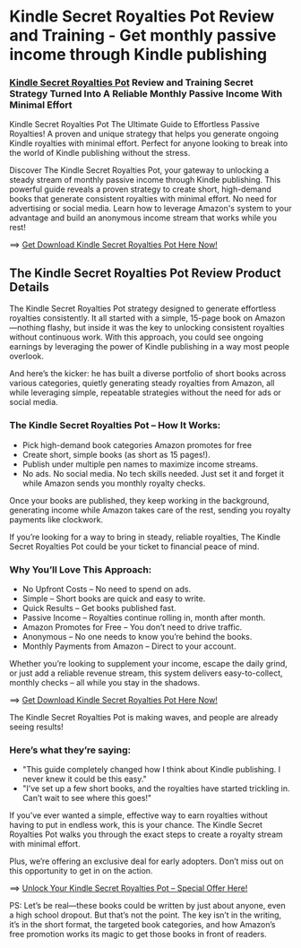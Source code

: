 # Kindle Secret Royalties Pot Review and Training - Get monthly passive income through Kindle publishing

### [Kindle Secret Royalties Pot](https://jvupsell.com/2025/02/kindle-secret-royalties-pot-review/) Review and Training Secret Strategy Turned Into A Reliable Monthly Passive Income With Minimal Effort

Kindle Secret Royalties Pot The Ultimate Guide to Effortless Passive Royalties! A proven and unique strategy that helps you generate ongoing Kindle royalties with minimal effort. Perfect for anyone looking to break into the world of Kindle publishing without the stress.

Discover The Kindle Secret Royalties Pot, your gateway to unlocking a steady stream of monthly passive income through Kindle publishing. 
This powerful guide reveals a proven strategy to create short, high-demand books that generate consistent royalties with minimal effort. No need for advertising or social media. 
Learn how to leverage Amazon's system to your advantage and build an anonymous income stream that works while you rest!

==> [Get Download Kindle Secret Royalties Pot Here Now!](https://warriorplus.com/o2/a/bx5c728/0)

## The Kindle Secret Royalties Pot Review Product Details

The Kindle Secret Royalties Pot strategy designed to generate effortless royalties consistently. It all started with a simple, 15-page book on Amazon—nothing flashy, but inside it was the key to unlocking consistent royalties without continuous work. With this approach, you could see ongoing earnings by leveraging the power of Kindle publishing in a way most people overlook.

And here’s the kicker: he has built a diverse portfolio of short books across various categories, quietly generating steady royalties from Amazon, all while leveraging simple, repeatable strategies without the need for ads or social media.

### The Kindle Secret Royalties Pot – How It Works:

- Pick high-demand book categories Amazon promotes for free
- Create short, simple books (as short as 15 pages!).
- Publish under multiple pen names to maximize income streams.
- No ads. No social media. No tech skills needed. Just set it and forget it while Amazon sends you monthly royalty checks.

Once your books are published, they keep working in the background, generating income while Amazon takes care of the rest, sending you royalty payments like clockwork.

If you’re looking for a way to bring in steady, reliable royalties, The Kindle Secret Royalties Pot could be your ticket to financial peace of mind.

### Why You’ll Love This Approach:

- No Upfront Costs – No need to spend on ads.
- Simple – Short books are quick and easy to write.
- Quick Results – Get books published fast.
- Passive Income – Royalties continue rolling in, month after month.
- Amazon Promotes for Free – You don’t need to drive traffic.
- Anonymous – No one needs to know you’re behind the books.
- Monthly Payments from Amazon – Direct to your account.

Whether you’re looking to supplement your income, escape the daily grind, or just add a reliable revenue stream, this system delivers easy-to-collect, monthly checks – all while you stay in the shadows.

==> [Get Download Kindle Secret Royalties Pot Here Now!](https://warriorplus.com/o2/a/bx5c728/0)

The Kindle Secret Royalties Pot is making waves, and people are already seeing results!

### Here’s what they’re saying: 
- "This guide completely changed how I think about Kindle publishing. I never knew it could be this easy."
- "I’ve set up a few short books, and the royalties have started trickling in. Can’t wait to see where this goes!"

If you’ve ever wanted a simple, effective way to earn royalties without having to put in endless work, this is your chance. The Kindle Secret Royalties Pot walks you through the exact steps to create a royalty stream with minimal effort.

Plus, we’re offering an exclusive deal for early adopters. Don’t miss out on this opportunity to get in on the action.

==> [Unlock Your Kindle Secret Royalties Pot – Special Offer Here!](https://warriorplus.com/o2/a/bx5c728/0)

PS: Let’s be real—these books could be written by just about anyone, even a high school dropout. But that’s not the point. The key isn’t in the writing, it’s in the short format, the targeted book categories, and how Amazon’s free promotion works its magic to get those books in front of readers.
